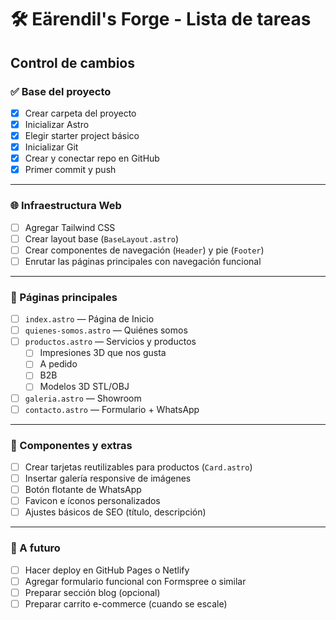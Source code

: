 # 🛠️ Eärendil's Forge - Lista de tareas

## Control de cambios

### ✅ Base del proyecto

- [x] Crear carpeta del proyecto
- [x] Inicializar Astro
- [x] Elegir starter project básico
- [x] Inicializar Git
- [x] Crear y conectar repo en GitHub
- [x] Primer commit y push

---

### 🌐 Infraestructura Web

- [ ] Agregar Tailwind CSS
- [ ] Crear layout base (`BaseLayout.astro`)
- [ ] Crear componentes de navegación (`Header`) y pie (`Footer`)
- [ ] Enrutar las páginas principales con navegación funcional

---

### 📄 Páginas principales

- [ ] `index.astro` — Página de Inicio
- [ ] `quienes-somos.astro` — Quiénes somos
- [ ] `productos.astro` — Servicios y productos
  - [ ] Impresiones 3D que nos gusta
  - [ ] A pedido
  - [ ] B2B
  - [ ] Modelos 3D STL/OBJ
- [ ] `galeria.astro` — Showroom
- [ ] `contacto.astro` — Formulario + WhatsApp

---

### 🧩 Componentes y extras

- [ ] Crear tarjetas reutilizables para productos (`Card.astro`)
- [ ] Insertar galería responsive de imágenes
- [ ] Botón flotante de WhatsApp
- [ ] Favicon e íconos personalizados
- [ ] Ajustes básicos de SEO (título, descripción)

---

### 🚀 A futuro

- [ ] Hacer deploy en GitHub Pages o Netlify
- [ ] Agregar formulario funcional con Formspree o similar
- [ ] Preparar sección blog (opcional)
- [ ] Preparar carrito e-commerce (cuando se escale)

